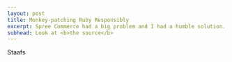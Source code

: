 ```yaml
---
layout: post
title: Monkey-patching Ruby Responsibly
excerpt: Spree Commerce had a big problem and I had a humble solution. See the open source extension that uses the canary pattern to make monkey patching durable. 
subhead: Look at <b>the source</b>
---
```


Staafs

